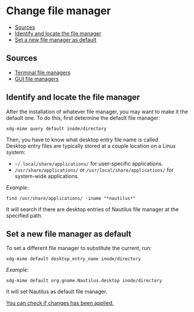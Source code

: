# Change file manager <!-- omit from toc -->

- [Sources](#sources)
- [Identify and locate the file manager](#identify-and-locate-the-file-manager)
- [Set a new file manager as default](#set-a-new-file-manager-as-default)

## Sources

- [Terminal file managers](https://www.tecmint.com/linux-terminal-file-managers/)
- [GUI file managers](https://geekflare.com/file-managers-for-linux/)

## Identify and locate the file manager

After the installation of whatever file manager, you may want to make it the default one. To do this, first determine the default file manager:

```shell
xdg-mime query default inode/directory
```

Then, you have to know what desktop entry file name is called. 
\
Desktop entry files are typically stored at a couple location on a Linux system:
- `~/.local/share/applications/` for user-specific applications.
- `/usr/share/applications/` or `/usr/local/share/applications/` for system-wide applications.

*Example*:

```shell
find /usr/share/applications/ -iname "*nautilus*"
```

It will search if there are desktop entries of Nautilus file manager at the specified path.

## Set a new file manager as default

To set a different file manager to substitute the current, run:

```shell
xdg-mime default desktop_entry_name inode/directory
```

*Example*:

```shell
xdg-mime default org.gnome.Nautilus.desktop inode/directory
```

It will set Nautilus as default file manager.

[You can check if changes has been applied.](#identify-and-locate-the-file-manager)
